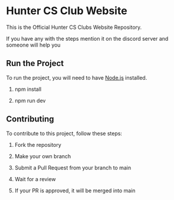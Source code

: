 # Hunter CS Club Website

This is the Official Hunter CS Clubs Website Repository.

If you have any with the steps mention it on the discord server and someone will help you

## Run the Project

To run the project, you will need to have [Node.js](https://nodejs.org/en/) installed.

1. npm install

2. npm run dev

## Contributing

To contribute to this project, follow these steps:

1. Fork the repository

2. Make your own branch

3. Submit a Pull Request from your branch to main

4. Wait for a review

5. If your PR is approved, it will be merged into main
